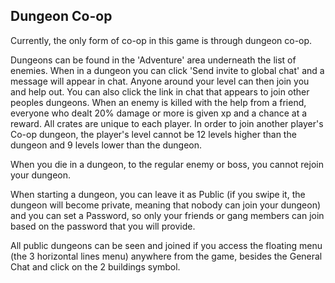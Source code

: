 ## Dungeon Co-op

Currently, the only form of co-op in this game is through dungeon co-op.

Dungeons can be found in the 'Adventure' area underneath the list of enemies. When in a dungeon you can click 'Send invite to global chat' and a message will appear in chat. Anyone around your level can then join you and help out. You can also click the link in chat that appears to join other peoples dungeons. When an enemy is killed with the help from a friend, everyone who dealt 20% damage or more is given xp and a chance at a reward. All crates are unique to each player. In order to join another player's Co-op dungeon, the player's level cannot be 12 levels higher than the dungeon and 9 levels lower than the dungeon.

When you die in a dungeon, to the regular enemy or boss, you cannot rejoin your dungeon.

When starting a dungeon, you can leave it as Public (if you swipe it, the dungeon will become private, meaning that nobody can join your dungeon) and you can set a
Password, so only your friends or gang members can join based on the password that you will provide.

All public dungeons can be seen and joined if you access the floating menu (the 3 horizontal lines menu) anywhere from the game, besides the General Chat and click on the 2 buildings symbol.
